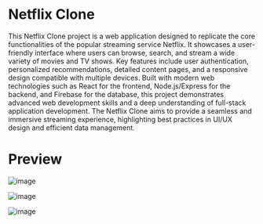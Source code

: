 # Netflix Clone



This  Netflix Clone project is a web application designed to replicate the core functionalities of the popular streaming service Netflix.
It showcases a user-friendly interface where users can browse, search, and stream a wide variety of movies and TV shows.
Key features include user authentication, personalized recommendations, detailed content pages, and a responsive design compatible with multiple devices.
Built with modern web technologies such as React for the frontend, Node.js/Express for the backend, and Firebase for the database,
this project demonstrates advanced web development skills and a deep understanding of full-stack application development. 
The Netflix Clone aims to provide a seamless and immersive streaming experience, highlighting best practices in UI/UX design and efficient data management.


# Preview
![image](https://github.com/selamhabtewold/Netflix_Clone/assets/125498535/71e081fd-fa2f-4283-8ab2-8d9f941114f8)

![image](https://github.com/selamhabtewold/Netflix_Clone/assets/125498535/3d0e4b38-be47-4831-a836-c41de3846f06)

![image](https://github.com/selamhabtewold/Netflix_Clone/assets/125498535/b19e8467-7c81-4f65-8695-e4ed858674e3)



